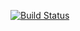 [![Build Status](https://dev.azure.com/ASHISHDUBEY195/DevProject/_apis/build/status%2Fashishdubey195.gitapp?branchName=master)](https://dev.azure.com/ASHISHDUBEY195/DevProject/_build/latest?definitionId=42&branchName=master)
